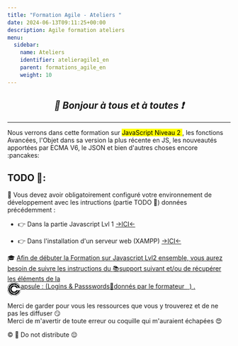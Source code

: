 ```yaml
---
title: "Formation Agile - Ateliers "
date: 2024-06-13T09:11:25+00:00
description: Agile formation ateliers 
menu:
  sidebar:
    name: Ateliers
    identifier: atelieragile1_en
    parent: formations_agile_en
    weight: 10
---
```


## _<center>:loudspeaker: Bonjour à tous et à toutes :heavy_exclamation_mark:</center>_

---

<div class="d-sm-block alert alert-info text-center" > 
<i class="fas fa-info-circle " style="color: orange;"></i> Nous verrons dans cette formation sur <i class="fa-brands fa-js fa-beat"></i> <mark>JavaScript Niveau 2 </mark>, les fonctions Avancées, l'Objet dans sa version la plus récente en JS, les nouveautés apportées par ECMA V6, le JSON  et bien d'autres choses encore :pancakes:
</div>

## <i class="fas fa-clipboard-list "></i> TODO :roller_coaster::
:speech_balloon: Vous devez avoir obligatoirement configuré votre environnement de développement avec les intructions (partie TODO :roller_coaster:) données précédemment <i class="fas fa-clipboard-list "></i> :  

- :point_right: Dans la partie Javascript Lvl 1 [->ICI<-](../lvl1/)

- :point_right: Dans l'installation d'un serveur web (XAMPP) [->ICI<-](../../../divers/installation_xampp)

<div class="d-sm-block  alert alert-success  text-left" role="alert">


:mortar_board: [Afin de débuter la Formation sur <i class="fa-brands fa-js"></i> Javascript Lvl2 <i class="fa-brands fa-css3 fa-beat-fade"></i> ensemble, vous aurez besoin de suivre les instructions du :books:support suivant et/ou de récupérer les éléments de la <span style='display:FLEX;margin:0'> <img style="vertical-align: bottom;" src="/images/icones/w30/capsule_30.png" alt="C">apsule : (Logins & Passswords :closed_lock_with_key: donnés par le formateur &nbsp; <i class="fas fa-chalkboard-teacher"></i> &nbsp;)&nbsp; <i class="fas fa-external-link-alt"></i>.</span>](http://franpan.free.fr/formation/_javascript997 "lien vers le site contenant les fichiers de la formation")
</div>

Merci de garder pour vous les ressources que vous y trouverez et de ne pas les diffuser :smirk:  
Merci de m'avertir de toute erreur ou coquille qui m'auraient échapées :heart_eyes:

:copyright: :no_entry_sign: Do not distribute :relieved:
